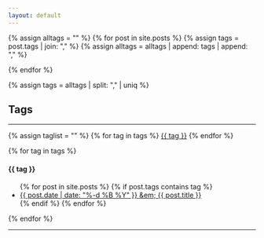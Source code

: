 ```yaml
---
layout: default
---
```


{% assign alltags = "" %}
{% for post in site.posts %}
    {% assign tags = post.tags | join: "," %}
    {% assign alltags = alltags | append: tags | append: "," %}

{% endfor %}

{% assign tags = alltags | split: "," | uniq %}

## Tags
---
<p>
{% assign taglist = "" %}
{% for tag in tags %}
    <a href="#{{ tag }}">{{ tag }}</a> 
{% endfor %}
</p>


{% for tag in tags %}

#### {{ tag }}
<ul>
    {% for post in site.posts %}
        {% if post.tags contains tag %}
            <li><a href="{{ site.url }}{{ post.url }}">
                {{ post.date | date: "%-d %B %Y" }} &em;
                {{ post.title }}</a></li>
        {% endif %}
    {% endfor %}
</ul>
{% endfor %}

---